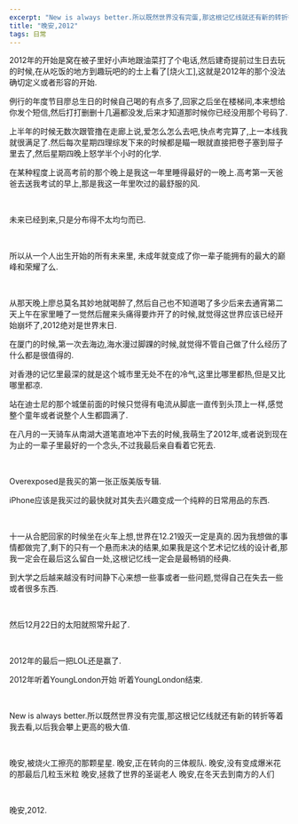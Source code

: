 ```yaml
---
excerpt: "New is always better.所以既然世界没有完蛋,那这根记忆线就还有新的转折等着我去看,以后我会攀上更高的极大值."
title: "晚安,2012"
tags: 日常
---
```


2012年的开始是窝在被子里好小声地跟油菜打了个电话,然后建奇提前过生日去玩的时候,在从吃饭的地方到趣玩吧的的士上看了[烧火工],这就是2012年的那个没法确切定义或者形容的开始.

例行的年度节目廖总生日的时候自己喝的有点多了,回家之后坐在楼梯间,本来想给你发个短信,然后打打删删十几遍都没发,后来才知道那时候你已经没用那个号码了.

上半年的时候无数次跟管撸在走廊上说,爱怎么怎么去吧,快点考完算了,上一本线我就很满足了.然后每次星期四理综发下来的时候都是瞄一眼就直接把卷子塞到屉子里去了,然后星期四晚上怒学半个小时的化学.

在某种程度上说高考前的那个晚上是我这一年里睡得最好的一晚上.高考第一天爸爸去送我考试的早上,那是我这一年里吹过的最舒服的风.

<br>

未来已经到来,只是分布得不太均匀而已.

<br>

所以从一个人出生开始的所有未来里, 未成年就变成了你一辈子能拥有的最大的巅峰和荣耀了么.

<br>

从那天晚上廖总莫名其妙地就喝醉了,然后自己也不知道喝了多少后来去通宵第二天上午在家里睡了一觉然后醒来头痛得要炸开了的时候,就觉得这世界应该已经开始崩坏了,2012绝对是世界末日.

在厦门的时候,第一次去海边,海水漫过脚踝的时候,就觉得不管自己做了什么经历了什么都是很值得的.

对香港的记忆里最深的就是这个城市里无处不在的冷气,这里比哪里都热,但是又比哪里都凉.

站在迪士尼的那个城堡前面的时候只觉得有电流从脚底一直传到头顶上一样,感觉整个童年或者说整个人生都圆满了.

在八月的一天骑车从南湖大道笔直地冲下去的时候,我萌生了2012年,或者说到现在为止的一辈子里最好的一个念头,不过我最后亲自看着它死去.

<br>

Overexposed是我买的第一张正版美版专辑.

iPhone应该是我买过的最快就对其失去兴趣变成一个纯粹的日常用品的东西.

<br>

十一从合肥回家的时候坐在火车上想,世界在12.21毁灭一定是真的.因为我想做的事情都做完了,剩下的只有一个悬而未决的结果,如果我是这个艺术记忆线的设计者,那我一定会在最后这么留白一处,这根记忆线一定会是最畅销的经典.

到大学之后越来越没有时间静下心来想一些事或者一些问题,觉得自己在失去一些或者很多东西.

<br>

然后12月22日的太阳就照常升起了.

<br>

2012年的最后一把LOL还是赢了.

2012年听着YoungLondon开始 听着YoungLondon结束.

<br>

New is always better.所以既然世界没有完蛋,那这根记忆线就还有新的转折等着我去看,以后我会攀上更高的极大值.

<br>

晚安,被烧火工擦亮的那颗星星. 晚安,正在转向的三体舰队. 晚安,没有变成爆米花的那最后几粒玉米粒 晚安,拯救了世界的圣诞老人 晚安,在冬天去到南方的人们

<br>

晚安,2012.